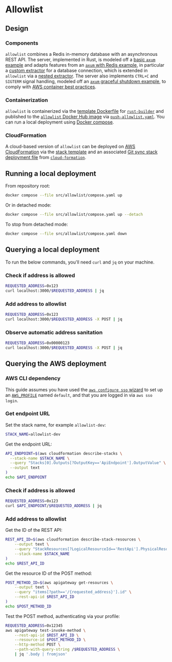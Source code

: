 # Allowlist

## Design

### Components

`allowlist` combines a Redis in-memory database with an asynchronous REST API.
The server, implemented in Rust, is modeled off a [basic `axum` example] and
adapts features from an [`axum` with Redis example], in particular a
[custom extractor] for a database connection, which is extended in `allowlist`
via a [nested extractor]. The server also implements `CTRL+C` and `SIGTERM`
signal handling, modeled off an [`axum` graceful shutdown example], to comply
with [AWS container best practices].

### Containerization

`allowlist` is containerized via the [template Dockerfile] for [`rust-builder`]
and published to the [`allowlist` Docker Hub image] via [`push-allowlist.yaml`].
You can run a local deployment using [Docker compose].

### CloudFormation

A cloud-based version of `allowlist` can be deployed on [AWS CloudFormation] via
the [stack template] and an associated [Git sync stack deployment file] from
[`cloud-formation`].

## Running a local deployment

From repository root:

```sh
docker compose --file src/allowlist/compose.yaml up
```

Or in detached mode:

```sh
docker compose --file src/allowlist/compose.yaml up --detach
```

To stop from detached mode:

```sh
docker compose --file src/allowlist/compose.yaml down
```

## Querying a local deployment

To run the below commands, you'll need `curl` and `jq` on your machine.

### Check if address is allowed

```sh
REQUESTED_ADDRESS=0x123
curl localhost:3000/$REQUESTED_ADDRESS | jq
```

### Add address to allowlist

```sh
REQUESTED_ADDRESS=0x123
curl localhost:3000/$REQUESTED_ADDRESS -X POST | jq
```

### Observe automatic address sanitation

```sh
REQUESTED_ADDRESS=0x00000123
curl localhost:3000/$REQUESTED_ADDRESS -X POST | jq
```

## Querying the AWS deployment

### AWS CLI dependency

This guide assumes you have used the [`aws configure sso` wizard] to set up an
[`AWS_PROFILE`] named `default`, and that you are logged in via `aws sso login`.

### Get endpoint URL

Set the stack name, for example `allowlist-dev`:

```sh
STACK_NAME=allowlist-dev
```

Get the endpoint URL:

```sh
API_ENDPOINT=$(aws cloudformation describe-stacks \
  --stack-name $STACK_NAME \
  --query "Stacks[0].Outputs[?OutputKey=='ApiEndpoint'].OutputValue" \
  --output text
)
echo $API_ENDPOINT
```

### Check if address is allowed

```sh
REQUESTED_ADDRESS=0x123
curl $API_ENDPOINT/$REQUESTED_ADDRESS | jq
```

### Add address to allowlist

Get the ID of the REST API:

```sh
REST_API_ID=$(aws cloudformation describe-stack-resources \
    --output text \
    --query "StackResources[?LogicalResourceId=='RestApi'].PhysicalResourceId" \
    --stack-name $STACK_NAME
)
echo $REST_API_ID
```

Get the resource ID of the POST method:

```sh
POST_METHOD_ID=$(aws apigateway get-resources \
    --output text \
    --query "items[?path=='/{requested_address}'].id" \
    --rest-api-id $REST_API_ID
)
echo $POST_METHOD_ID
```

Test the POST method, authenticating via your profile:

```sh
REQUESTED_ADDRESS=0x12345
aws apigateway test-invoke-method \
    --rest-api-id $REST_API_ID \
    --resource-id $POST_METHOD_ID \
    --http-method POST \
    --path-with-query-string /$REQUESTED_ADDRESS \
    | jq '.body | fromjson'
```

[aws cloudformation]: https://docs.aws.amazon.com/AWSCloudFormation/latest/UserGuide/Welcome.html
[aws container best practices]: https://docs.aws.amazon.com/AmazonECS/latest/developerguide/container-considerations.html
[basic `axum` example]: https://github.com/tokio-rs/axum/tree/main?tab=readme-ov-file#usage-example
[custom extractor]: https://github.com/tokio-rs/axum/blob/035c8a36b591bb81b8d107c701ac4b14c0230da3/examples/tokio-redis/src/main.rs#L75
[docker compose]: https://docs.docker.com/compose/
[git sync stack deployment file]: https://docs.aws.amazon.com/AWSCloudFormation/latest/UserGuide/git-sync-concepts-terms.html#git-sync-concepts-terms-depoyment-file
[nested extractor]: https://docs.rs/axum/0.7.5/axum/extract/index.html#accessing-other-extractors-in-fromrequest-or-fromrequestparts-implementations
[stack template]: ./cloud-formation/allowlist.cfn.yaml
[template dockerfile]: ../rust-builder/template.Dockerfile
[`allowlist` docker hub image]: https://hub.docker.com/repository/docker/econialabs/allowlist/tags
[`aws configure sso` wizard]: https://docs.aws.amazon.com/cli/latest/userguide/cli-configure-sso.html#cli-configure-sso-configure
[`aws_profile`]: https://docs.aws.amazon.com/cli/v1/userguide/cli-configure-files.html#cli-configure-files-using-profiles
[`axum` graceful shutdown example]: https://github.com/tokio-rs/axum/blob/main/examples/graceful-shutdown/src/main.rs
[`axum` with redis example]: https://github.com/tokio-rs/axum/blob/main/examples/tokio-redis/src/main.rs
[`cloud-formation`]: ./cloud-formation
[`push-allowlist.yaml`]: ../../.github/workflows/push-allowlist.yaml
[`rust-builder`]: ../rust-builder/README.md
